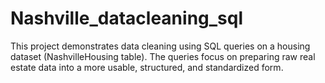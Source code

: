 # Nashville_datacleaning_sql
This project demonstrates data cleaning using SQL queries on a housing dataset (NashvilleHousing table). The queries focus on preparing raw real estate data into a more usable, structured, and standardized form.
